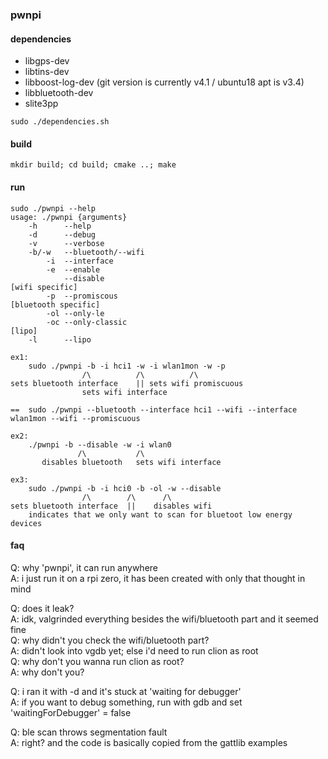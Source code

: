 ### pwnpi

#### dependencies
- libgps-dev
- libtins-dev
- libboost-log-dev (git version is currently v4.1 / ubuntu18 apt is v3.4)
- libbluetooth-dev
- slite3pp

```
sudo ./dependencies.sh
```

#### build

```
mkdir build; cd build; cmake ..; make
```

#### run

```
sudo ./pwnpi --help
usage: ./pwnpi {arguments}
	-h      --help
	-d      --debug
	-v      --verbose
	-b/-w	--bluetooth/--wifi
		-i	--interface
		-e  --enable
		    --disable
[wifi specific]
		-p	--promiscous
[bluetooth specific]
        -ol --only-le
        -oc --only-classic
[lipo]
	-l      --lipo

ex1:
    sudo ./pwnpi -b -i hci1 -w -i wlan1mon -w -p
                /\          /\          /\
sets bluetooth interface    || sets wifi promiscuous
                sets wifi interface
                
==  sudo ./pwnpi --bluetooth --interface hci1 --wifi --interface wlan1mon --wifi --promiscuous 

ex2:
    ./pwnpi -b --disable -w -i wlan0
               /\           /\
       disables bluetooth   sets wifi interface

ex3:
    sudo ./pwnpi -b -i hci0 -b -ol -w --disable
                /\        /\      /\
sets bluetooth interface  ||    disables wifi
    indicates that we only want to scan for bluetoot low energy devices
```

#### faq

Q: why 'pwnpi', it can run anywhere<br>
A: i just run it on a rpi zero, it has been created with only that thought in mind<br>

Q: does it leak?<br>
A: idk, valgrinded everything besides the wifi/bluetooth part and it seemed fine<br>
Q: why didn't you check the wifi/bluetooth part?<br>
A: didn't look into vgdb yet; else i'd need to run clion as root<br>
Q: why don't you wanna run clion as root?<br>
A: why don't you?<br>

Q: i ran it with -d and it's stuck at 'waiting for debugger'<br>
A: if you want to debug something, run with gdb and set 'waitingForDebugger' = false<br>

Q: ble scan throws segmentation fault<br>
A: right? and the code is basically copied from the gattlib examples<br>